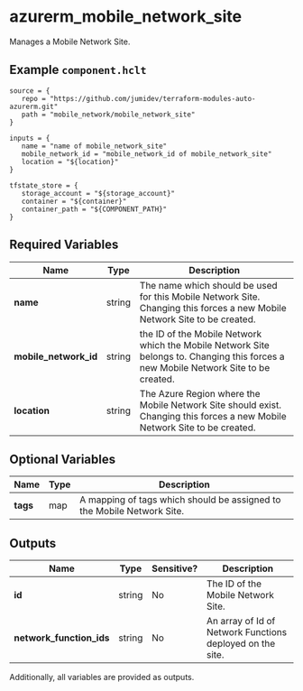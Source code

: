 # azurerm_mobile_network_site

Manages a Mobile Network Site.

## Example `component.hclt`

```hcl
source = {
   repo = "https://github.com/jumidev/terraform-modules-auto-azurerm.git" 
   path = "mobile_network/mobile_network_site" 
}

inputs = {
   name = "name of mobile_network_site" 
   mobile_network_id = "mobile_network_id of mobile_network_site" 
   location = "${location}" 
}

tfstate_store = {
   storage_account = "${storage_account}" 
   container = "${container}" 
   container_path = "${COMPONENT_PATH}" 
}

```

## Required Variables

| Name | Type |  Description |
| ---- | --------- |  ----------- |
| **name** | string |  The name which should be used for this Mobile Network Site. Changing this forces a new Mobile Network Site to be created. | 
| **mobile_network_id** | string |  the ID of the Mobile Network which the Mobile Network Site belongs to. Changing this forces a new Mobile Network Site to be created. | 
| **location** | string |  The Azure Region where the Mobile Network Site should exist. Changing this forces a new Mobile Network Site to be created. | 

## Optional Variables

| Name | Type |  Description |
| ---- | --------- |  ----------- |
| **tags** | map |  A mapping of tags which should be assigned to the Mobile Network Site. | 



## Outputs

| Name | Type | Sensitive? | Description |
| ---- | ---- | --------- | --------- |
| **id** | string | No  | The ID of the Mobile Network Site. | 
| **network_function_ids** | string | No  | An array of Id of Network Functions deployed on the site. | 

Additionally, all variables are provided as outputs.
